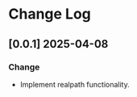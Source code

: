 # Change Log
<!-- All notable changes to the "realpath-util" extension will be documented in this file. -->
<!-- Check [Keep a Changelog](http://keepachangelog.com/) for recommendations on how to structure this file. -->

## [0.0.1] 2025-04-08

### Change

- Implement realpath functionality.